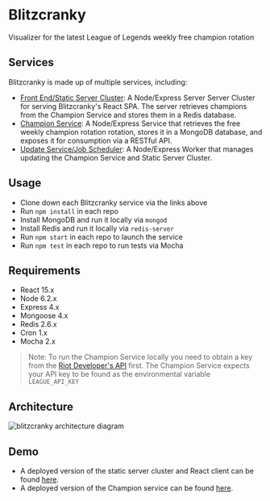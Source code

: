 # Blitzcranky
Visualizer for the latest League of Legends weekly free champion rotation

## Services
Blitzcranky is made up of multiple services, including:
- [Front End/Static Server Cluster](https://github.com/zlester/blitzcranky): A Node/Express Server Server Cluster for serving Blitzcranky's React SPA. The server retrieves champions from the Champion Service and stores them in a Redis database.
- [Champion Service](https://github.com/zlester/blitzcranky-champion): A Node/Express Service that retrieves the free weekly champion rotation rotation, stores it in a MongoDB database, and exposes it for consumption via a RESTful API.
- [Update Service/Job Scheduler](https://github.com/zlester/blitzcranky-worker): A Node/Express Worker that manages updating the Champion Service and Static Server Cluster. 

## Usage
- Clone down each Blitzcranky service via the links above
- Run `npm install` in each repo
- Install MongoDB and run it locally via `mongod`
- Install Redis and run it locally via `redis-server`
- Run `npm start` in each repo to launch the service
- Run `npm test` in each repo to run tests via Mocha

## Requirements
- React 15.x
- Node 6.2.x
- Express 4.x
- Mongoose 4.x
- Redis 2.6.x
- Cron 1.x
- Mocha 2.x

> Note: To run the Champion Service locally you need to obtain a key from the [Riot Developer's API](https://developer.riotgames.com/) first. The Champion Service expects your API key to be found as the environmental variable `LEAGUE_API_KEY`

## Architecture
![blitzcranky architecture diagram](http://i.imgur.com/OQXnuJZ.png "Blitzcranky Architecture Diagram")

## Demo
- A deployed version of the static server cluster and React client can be found [here](https://blitzcranky.herokuapp.com).
- A deployed version of the Champion service can be found [here](https://blitzcranky-champion.herokuapp.com/api/champions).
